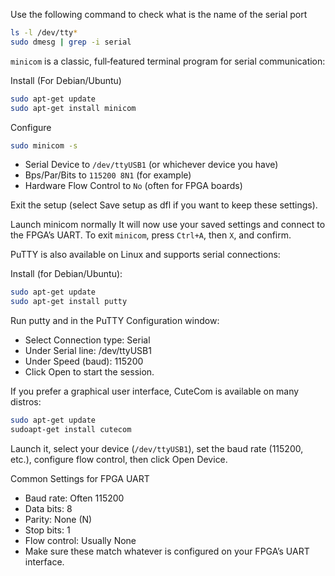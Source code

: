 Use the following command to check what is the name of the serial port

```bash
ls -l /dev/tty*
sudo dmesg | grep -i serial
```

`minicom` is a classic, full‐featured terminal program for serial communication:

Install (For Debian/Ubuntu)

```bash
sudo apt-get update
sudo apt-get install minicom
```

Configure

```bash
sudo minicom -s
```
- Serial Device to `/dev/ttyUSB1` (or whichever device you have)
- Bps/Par/Bits to `115200 8N1` (for example)
- Hardware Flow Control to `No` (often for FPGA boards)


Exit the setup (select Save setup as dfl if you want to keep these settings).

Launch minicom normally
It will now use your saved settings and connect to the FPGA’s UART.
To exit `minicom`, press `Ctrl+A`, then `X`, and confirm.


PuTTY is also available on Linux and supports serial connections:

Install (for Debian/Ubuntu):

```bash
sudo apt-get update
sudo apt-get install putty
```

Run putty and in the PuTTY Configuration window:

- Select Connection type: Serial
- Under Serial line: /dev/ttyUSB1
- Under Speed (baud): 115200
- Click Open to start the session.


If you prefer a graphical user interface, CuteCom is available on many distros:

```bash
sudo apt-get update
sudoapt-get install cutecom
```

Launch it, select your device (`/dev/ttyUSB1`), set the baud rate (115200, etc.),
configure flow control, then click Open Device.

Common Settings for FPGA UART

- Baud rate: Often 115200
- Data bits: 8
- Parity: None (N)
- Stop bits: 1
- Flow control: Usually None
- Make sure these match whatever is configured on your FPGA’s UART interface.
